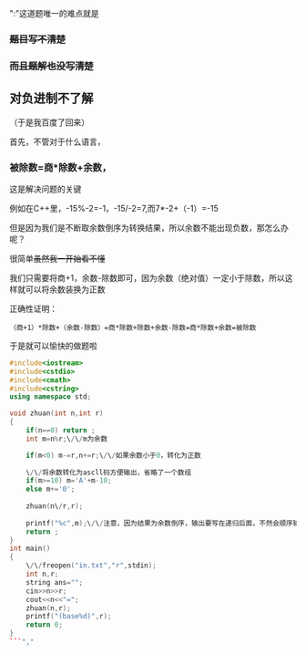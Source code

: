 ":"这道题唯一的难点就是

### ~~题目写不清楚~~

### ~~而且题解也没写清楚~~

## 对负进制不了解

（于是我百度了回来）

首先，不管对于什么语言，
### 被除数=商*除数+余数，
这是解决问题的关键

例如在C++里，-15%-2=-1，-15\/-2=7,而7*-2+（-1）=-15

但是因为我们是不断取余数倒序为转换结果，所以余数不能出现负数，那怎么办呢？

很简单~~虽然我一开始看不懂~~

我们只需要将商+1，余数-除数即可，因为余数（绝对值）一定小于除数，所以这样就可以将余数装换为正数

正确性证明：
```
（商+1）*除数+（余数-除数）=商*除数+除数+余数-除数=商*除数+余数=被除数
```
于是就可以愉快的做题啦
```cpp
#include<iostream>
#include<cstdio>
#include<cmath>
#include<cstring>
using namespace std;

void zhuan(int n,int r)
{
	if(n==0) return ;
	int m=n%r;\/\/m为余数 

	if(m<0) m-=r,n+=r;\/\/如果余数小于0，转化为正数
	
	\/\/将余数转化为ascll码方便输出，省略了一个数组 
	if(m>=10) m='A'+m-10;
	else m+='0';
	
	zhuan(n\/r,r);
	
	printf("%c",m);\/\/注意，因为结果为余数倒序，输出要写在递归后面，不然会顺序输出 
	return ;
}
int main()
{
	\/\/freopen("in.txt","r",stdin);
	int n,r;
	string ans="";
	cin>>n>>r;
	cout<<n<<"=";
	zhuan(n,r);
	printf("(base%d)",r);
	return 0;
}
```","